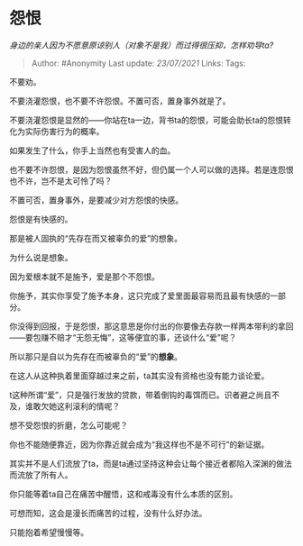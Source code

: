 # 怨恨
*身边的亲人因为不愿意原谅别人（对象不是我）而过得很压抑，怎样劝导ta?*

> Author: #Anonymity
> Last update: *23/07/2021*
> Links:
> Tags:

不要劝。

不要浇灌怨恨，也不要不许怨恨。不置可否，置身事外就是了。

不要浇灌怨恨是显然的——你站在ta一边，背书ta的怨恨，可能会助长ta的怨恨转化为实际伤害行为的概率。

如果发生了什么，你手上当然也有受害人的血。

也不要不许怨恨，是因为怨恨虽然不好，但仍属一个人可以做的选择。若是连怨恨也不许，岂不是太可怜了吗？

不置可否，置身事外，是要减少对方怨恨的快感。

怨恨是有快感的。

那是被人固执的“先存在而又被辜负的爱”的想象。

为什么说是想象。

因为爱根本就不是施予，爱是那个不怨恨。

你施予，其实你享受了施予本身，这只完成了爱里面最容易而且最有快感的一部分。

你没得到回报，于是怨恨，那这意思是你付出的你要像去存款一样两本带利的拿回——要包赚不赔才“无怨无悔”，这等便宜的事，还谈什么“爱”呢？

所以那只是自以为先存在而被辜负的“爱”的**想象**。

在这人从这种执着里面穿越过来之前，ta其实没有资格也没有能力谈论爱。

t这种所谓“爱”，只是强行发放的贷款，带着倒钩的毒饵而已。识者避之尚且不及，谁敢欠她这利滚利的情呢？

想不受怨恨的折磨，怎么可能呢？

你也不能随便靠近，因为你靠近就会成为“我这样也不是不可行”的新证据。

其实并不是人们流放了ta，而是ta通过坚持这种会让每个接近者都陷入深渊的做法而流放了所有人。

你只能等着ta自己在痛苦中醒悟，这和戒毒没有什么本质的区别。

可想而知，这会是漫长而痛苦的过程，没有什么好办法。

只能抱着希望慢慢等。
